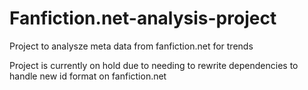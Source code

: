 # Fanfiction.net-analysis-project
Project to analysze meta data from fanfiction.net for trends

Project is currently on hold due to needing to rewrite dependencies to handle new id format on fanfiction.net

